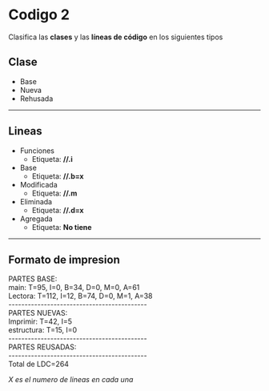 # Codigo 2

Clasifica las **clases** y las __líneas de código__ en los siguientes tipos
&nbsp;

## Clase ##
* Base
* Nueva
* Rehusada
- - - -
## Lineas ##
* Funciones
  * Etiqueta: **//.i**  
* Base
  * Etiqueta: **//.b=x**
* Modificada
  * Etiqueta: **//.m**
* Eliminada
  * Etiqueta: **//.d=x**
* Agregada
  * Etiqueta: **No tiene**
- - - -
## Formato de impresion ##
<p>
PARTES BASE: <br>
main: T=95, I=0, B=34, D=0, M=0, A=61<br>
Lectora: T=112, I=12, B=74, D=0, M=1, A=38<br>
-------------------------------------------<br>
PARTES NUEVAS:<br>
Imprimir: T=42, I=5<br>
estructura: T=15, I=0<br>
-------------------------------------------<br>
PARTES REUSADAS:<br>
-------------------------------------------<br>
Total de LDC=264<br>
</p>

*X es el numero de lineas en cada una*
